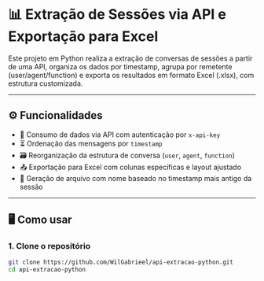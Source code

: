 # 📊 Extração de Sessões via API e Exportação para Excel

Este projeto em Python realiza a extração de conversas de sessões a partir de uma API, organiza os dados por timestamp, agrupa por remetente (user/agent/function) e exporta os resultados em formato Excel (.xlsx), com estrutura customizada.

---

## ⚙️ Funcionalidades

- 🔐 Consumo de dados via API com autenticação por `x-api-key`
- ⏳ Ordenação das mensagens por `timestamp`
- 🗃️ Reorganização da estrutura de conversa (`user`, `agent`, `function`)
- 📤 Exportação para Excel com colunas específicas e layout ajustado
- 📌 Geração de arquivo com nome baseado no timestamp mais antigo da sessão

---

## 🖥️ Como usar

### 1. Clone o repositório

```bash
git clone https://github.com/WilGabrieel/api-extracao-python.git
cd api-extracao-python